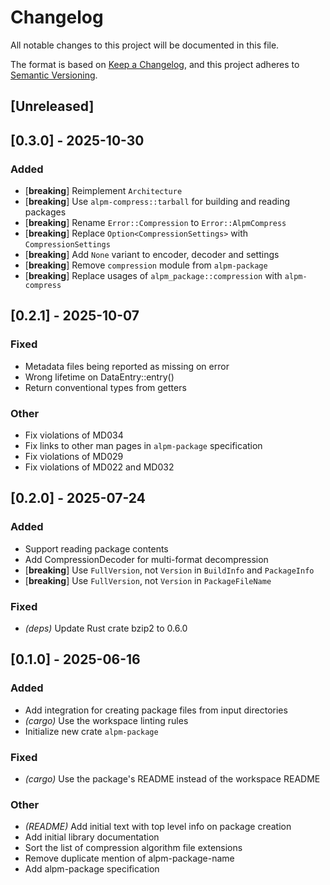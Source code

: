 # Changelog

All notable changes to this project will be documented in this file.

The format is based on [Keep a Changelog](https://keepachangelog.com/en/1.0.0/),
and this project adheres to [Semantic Versioning](https://semver.org/spec/v2.0.0.html).

## [Unreleased]

## [0.3.0] - 2025-10-30

### Added

- [**breaking**] Reimplement `Architecture`
- [**breaking**] Use `alpm-compress::tarball` for building and reading packages
- [**breaking**] Rename `Error::Compression` to `Error::AlpmCompress`
- [**breaking**] Replace `Option<CompressionSettings>` with `CompressionSettings`
- [**breaking**] Add `None` variant to encoder, decoder and settings
- [**breaking**] Remove `compression` module from `alpm-package`
- [**breaking**] Replace usages of `alpm_package::compression` with `alpm-compress`

## [0.2.1] - 2025-10-07

### Fixed

- Metadata files being reported as missing on error
- Wrong lifetime on DataEntry::entry()
- Return conventional types from getters

### Other

- Fix violations of MD034
- Fix links to other man pages in `alpm-package` specification
- Fix violations of MD029
- Fix violations of MD022 and MD032

## [0.2.0] - 2025-07-24

### Added

- Support reading package contents
- Add CompressionDecoder for multi-format decompression
- [**breaking**] Use `FullVersion`, not `Version` in `BuildInfo` and `PackageInfo`
- [**breaking**] Use `FullVersion`, not `Version` in `PackageFileName`

### Fixed

- *(deps)* Update Rust crate bzip2 to 0.6.0

## [0.1.0] - 2025-06-16

### Added

- Add integration for creating package files from input directories
- *(cargo)* Use the workspace linting rules
- Initialize new crate `alpm-package`

### Fixed

- *(cargo)* Use the package's README instead of the workspace README

### Other

- *(README)* Add initial text with top level info on package creation
- Add initial library documentation
- Sort the list of compression algorithm file extensions
- Remove duplicate mention of alpm-package-name
- Add alpm-package specification
